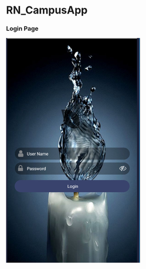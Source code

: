 # RN_CampusApp


### Login Page  
![alt text][logo]

[logo]: https://github.com/HMUsama/RN_CampusApp/blob/master/assets/Login.PNG "Logo Title Text 2"
